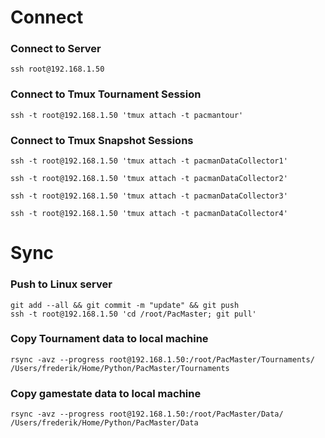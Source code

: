 # Connect
### Connect to Server
```shell
ssh root@192.168.1.50
```

### Connect to Tmux Tournament Session
```shell
ssh -t root@192.168.1.50 'tmux attach -t pacmantour'
```
### Connect to Tmux Snapshot Sessions
```shell
ssh -t root@192.168.1.50 'tmux attach -t pacmanDataCollector1'
```
```shell
ssh -t root@192.168.1.50 'tmux attach -t pacmanDataCollector2'
```
```shell
ssh -t root@192.168.1.50 'tmux attach -t pacmanDataCollector3'
```
```shell
ssh -t root@192.168.1.50 'tmux attach -t pacmanDataCollector4'
```

# Sync
### Push to Linux server
```shell
git add --all && git commit -m "update" && git push
ssh -t root@192.168.1.50 'cd /root/PacMaster; git pull'
```

### Copy Tournament data to local machine
```shell
rsync -avz --progress root@192.168.1.50:/root/PacMaster/Tournaments/ /Users/frederik/Home/Python/PacMaster/Tournaments
```

### Copy gamestate data to local machine
```shell
rsync -avz --progress root@192.168.1.50:/root/PacMaster/Data/ /Users/frederik/Home/Python/PacMaster/Data
```